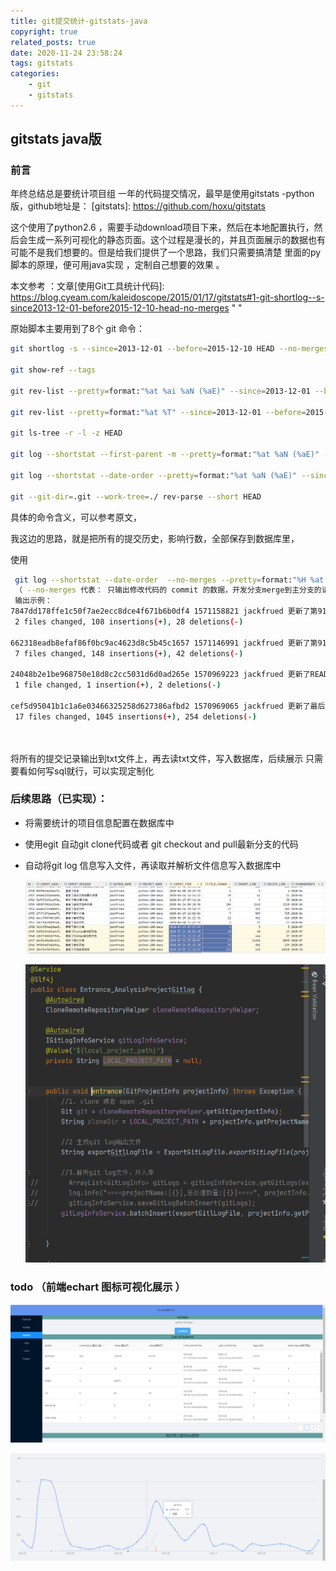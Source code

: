 ```yaml
---
title: git提交统计-gitstats-java
copyright: true
related_posts: true
date: 2020-11-24 23:58:24
tags: gitstats
categories: 
	- git
	- gitstats
---
```


## gitstats java版

### 前言

年终总结总是要统计项目组 一年的代码提交情况，最早是使用gitstats -python版，github地址是：
[gitstats]: https://github.com/hoxu/gitstats

这个使用了python2.6 ，需要手动download项目下来，然后在本地配置执行，然后会生成一系列可视化的静态页面。这个过程是漫长的，并且页面展示的数据也有可能不是我们想要的。但是给我们提供了一个思路，我们只需要搞清楚 里面的py脚本的原理，便可用java实现 ，定制自己想要的效果 。

本文参考 ：文章[使用Git工具统计代码]: https://blog.cyeam.com/kaleidoscope/2015/01/17/gitstats#1-git-shortlog--s-since2013-12-01-before2015-12-10-head-no-merges	" "



原始脚本主要用到了8个 git 命令：

```bash
git shortlog -s --since=2013-12-01 --before=2015-12-10 HEAD --no-merges

git show-ref --tags

git rev-list --pretty=format:"%at %ai %aN (%aE)" --since=2013-12-01 --before=2015-12-10 HEAD | grep -v ^commit

git rev-list --pretty=format:"%at %T" --since=2013-12-01 --before=2015-12-10 HEAD | grep -v ^commit

git ls-tree -r -l -z HEAD

git log --shortstat --first-parent -m --pretty=format:"%at %aN (%aE)" --since=2013-12-01 --before=2015-12-10 HEAD

git log --shortstat --date-order --pretty=format:"%at %aN (%aE)" --since=2013-12-01 --before=2015-12-10 HEAD

git --git-dir=.git --work-tree=./ rev-parse --short HEAD
```

具体的命令含义，可以参考原文，

我这边的思路，就是把所有的提交历史，影响行数，全部保存到数据库里，

使用 

```bash
 git log --shortstat --date-order  --no-merges --pretty=format:"%H %at %an %s "   HEAD
 （ --no-merges 代表： 只输出修改代码的 commit 的数据，开发分支merge到主分支的请求的commit 是不会被统计的）
 输出示例： 
7847dd178ffe1c50f7ae2ecc8dce4f671b6b0df4 1571158821 jackfrued 更新了第91天的文档和资源
 2 files changed, 108 insertions(+), 28 deletions(-)

662318eadb8efaf86f0bc9ac4623d8c5b45c1657 1571146991 jackfrued 更新了第91天的内容
 7 files changed, 148 insertions(+), 42 deletions(-)

24048b2e1be968750e18d8c2cc5031d6d0ad265e 1570969223 jackfrued 更新了README.md文件
 1 file changed, 1 insertion(+), 2 deletions(-)

cef5d95041b1c1a6e03466325258d627386afbd2 1570969065 jackfrued 更新了最后10天的文档
 17 files changed, 1045 insertions(+), 254 deletions(-)

 
```

将所有的提交记录输出到txt文件上，再去读txt文件，写入数据库，后续展示 只需要看如何写sql就行，可以实现定制化

### 后续思路（已实现）：

- 将需要统计的项目信息配置在数据库中

- 使用egit 自动git clone代码或者 git checkout  and pull最新分支的代码

- 自动将git log 信息写入文件，再读取并解析文件信息写入数据库中 

  ![](/uploads/gitstats-vue/data-back.png)

  ![](/uploads/gitstats-vue/back-code.png)
###  todo （前端echart  图标可视化展示 ）

![](/uploads/gitstats-vue/front-page.png)

![](/uploads/gitstats-vue/front-page02.png)

